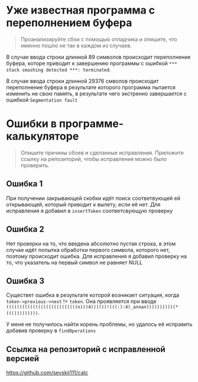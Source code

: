 # Уже известная программа с переполнением буфера

> Проанализируйте сбои с помощью отладчика и опишите, что именно пошло не так в каждом из случаев.

В случае ввода строки длинной 89 символов происходит переполнение буфера, которе приводит к завершению программы с ошибкой `*** stack smashing detected ***: terminated`.

В случае ввода строки длинной 29376 смволов происходит переполнение буфера в результате которого программа пытается изменить не свою память, в результате чего экстренно завершается с ошибкой `Segmentation fault`

# Ошибки в программе-калькуляторе

> Опишите причины сбоев и сделанные исправления. Приложите ссылку на репозиторий, чтобы исправления можно было проверить.

## Ошибка 1

При получении закрывающей скобки идёт поиск соответвующей ей открывающей, который приводит к вылету, если её нет. Для исправления я добавил в `insertToken` соответсвующую проверку

## Ошибка 2

Нет проверки на то, что введена абсолютно пустая строка, в этом случае идёт попытка обработки первого символа, которого нет, поэтому происходит ошибка. Для исправления я добавил проверку на то, что указатель на первый символ не равняет NULL

## Ошибка 3

Существет ошибка в результате которой возникает ситуация, когда `token->previous->next` != `token`. Она проявляется при вводе `(((((((((((((((((((((((((((n)))4))))))!(((:):4)_annan))))))))))(*((()))))))))`.

У меня не получилось найти корень проблемы, но удалось её исправить добавив проверку в `findOperations`

## Ссылка на репозиторий с исправленной версией

https://github.com/sevskii111/calc